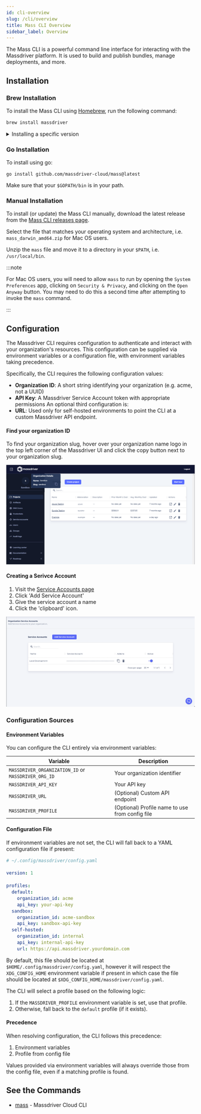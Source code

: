 ```yaml
---
id: cli-overview
slug: /cli/overview
title: Mass CLI Overview
sidebar_label: Overview
---
```


The Mass CLI is a powerful command line interface for interacting with the Massdriver platform. It is used to build and publish bundles, manage deployments, and more.

## Installation

### Brew Installation

To install the Mass CLI using [Homebrew](https://formulae.brew.sh/formula/massdriver), run the following command:

```bash
brew install massdriver
```

<details>
    <summary>Installing a specific version</summary>

To install a specific version of the Mass CLI, follow these steps:


1. Find the version you want to install from the [Mass CLI homebrew-core commit history](https://github.com/Homebrew/homebrew-core/commits/HEAD/Formula/m/massdriver.rb)
2. Copy the commit hash of the version you want to install. **NOTE:** Copy the commit hash for `massdriver: update x.y.z bottle` commit.
3. Run the following command to install the specific version:

*(If you have already installed the Mass CLI, you will need to uninstall it first using `brew uninstall massdriver`)*

```bash
curl -L https://raw.githubusercontent.com/Homebrew/homebrew-core/<commit-hash-here>/Formula/m/massdriver.rb > massdriver.rb && brew install massdriver.rb
```

If you want to pin the version you installed, run the following command:

```bash
brew pin massdriver
```

</details>

### Go Installation

To install using go:

```shell
go install github.com/massdriver-cloud/mass@latest
```

Make sure that your `$GOPATH/bin` is in your path.

### Manual Installation

To install (or update) the Mass CLI manually, download the latest release from the [Mass CLI releases page](https://github.com/massdriver-cloud/mass/releases).

Select the file that matches your operating system and architecture, i.e. `mass_darwin_amd64.zip` for Mac OS users.

Unzip the `mass` file and move it to a directory in your `$PATH`, i.e. `/usr/local/bin`.

:::note

For Mac OS users, you will need to allow `mass` to run by opening the `System Preferences` app, clicking on `Security & Privacy`, and clicking on the `Open Anyway` button. You may need to do this a second time after attempting to invoke the `mass` command.

:::

## Configuration

The Massdriver CLI requires configuration to authenticate and interact with your organization's resources. This configuration can be supplied via environment variables or a configuration file, with environment variables taking precedence.

Specifically, the CLI requires the following configuration values:
* **Organization ID**: A short string identifying your organization (e.g. acme, not a UUID)
* **API Key**: A Massdriver Service Account token with appropriate permissions
An optional third configuration is:
* **URL**: Used only for self-hosted environments to point the CLI at a custom Massdriver API endpoint.

#### Find your organization ID

To find your organization slug, hover over your organization name logo in the top left corner of the Massdriver UI and click the copy button next to your organization slug.

![Finding your Org ID](../applications/org-id.png)

#### Creating a Serivce Account

1. Visit the [Service Accounts page](https://app.massdriver.cloud/service-accounts)
2. Click 'Add Service Account'
3. Give the service account a name
4. Click the 'clipboard' icon.

![](../security/service-accounts.png)

### Configuration Sources

#### Environment Variables

You can configure the CLI entirely via environment variables:

| Variable | Description |
|---|---|
| `MASSDRIVER_ORGANIZATION_ID` or `MASSDRIVER_ORG_ID` | Your organization identifier |
| `MASSDRIVER_API_KEY` | Your API key |
| `MASSDRIVER_URL` | (Optional) Custom API endpoint |
| `MASSDRIVER_PROFILE` | (Optional) Profile name to use from config file |

#### Configuration File

If environment variables are not set, the CLI will fall back to a YAML configuration file if present:

```yaml
# ~/.config/massdriver/config.yaml

version: 1

profiles:
  default:
    organization_id: acme
    api_key: your-api-key
  sandbox:
    organization_id: acme-sandbox
    api_key: sandbox-api-key
  self-hosted:
    organization_id: internal
    api_key: internal-api-key
    url: https://api.massdriver.yourdomain.com
```

By default, this file should be located at `$HOME/.config/massdriver/config.yaml`, however it will respect the `XDG_CONFIG_HOME` environment variable if present in which case the file should be located at `$XDG_CONFIG_HOME/massdriver/config.yaml`.

The CLI will select a profile based on the following logic:

1. If the `MASSDRIVER_PROFILE` environment variable is set, use that profile.
2. Otherwise, fall back to the `default` profile (if it exists).

#### Precedence

When resolving configuration, the CLI follows this precedence:

1. Environment variables
2. Profile from config file

Values provided via environment variables will always override those from the config file, even if a matching profile is found.

## See the Commands

* [mass](/cli/commands/mass)	 - Massdriver Cloud CLI
